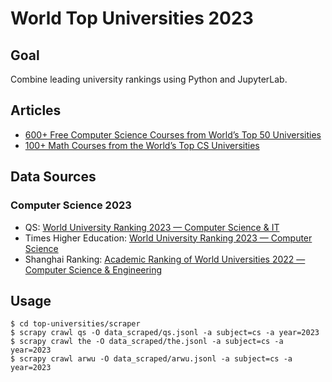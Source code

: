 # World Top Universities 2023

## Goal

Combine leading university rankings using Python and JupyterLab.

## Articles

* [600+ Free Computer Science Courses from World’s Top 50 Universities](https://www.classcentral.com/report/cs-online-courses/)
* [100+ Math Courses from the World’s Top CS Universities](https://www.classcentral.com/report/mathematics-statistics-free-online-courses/)

## Data Sources

### Computer Science 2023

* QS: [World University Ranking 2023 — Computer Science & IT](https://www.topuniversities.com/university-rankings/university-subject-rankings/2023/computer-science-information-systems)
* Times Higher Education: [World University Ranking 2023 — Computer Science](https://www.timeshighereducation.com/world-university-rankings/2023/subject-ranking/computer-science)
* Shanghai Ranking: [Academic Ranking of World Universities 2022 — Computer Science & Engineering](https://www.shanghairanking.com/rankings/gras/2022/RS0210)

## Usage

```
$ cd top-universities/scraper
$ scrapy crawl qs -O data_scraped/qs.jsonl -a subject=cs -a year=2023
$ scrapy crawl the -O data_scraped/the.jsonl -a subject=cs -a year=2023
$ scrapy crawl arwu -O data_scraped/arwu.jsonl -a subject=cs -a year=2023
```
